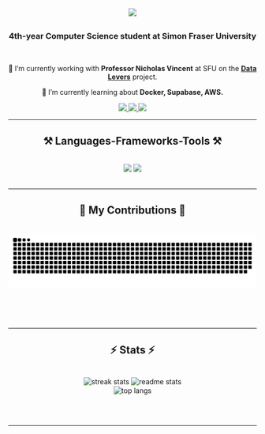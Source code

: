 

<h1 align="center">
    <img src="https://readme-typing-svg.herokuapp.com/?font=Righteous&size=35&center=true&vCenter=true&width=500&height=70&duration=4000&lines=Hi+There!+👋;+I'm+Henry+Chen!;" />
</h1>

<h3 align="center">4th-year Computer Science student at Simon Fraser University</h3>


<br/>

<div align="center">
 
 🔭 I’m currently working with **Professor Nicholas Vincent** at SFU on the [**Data Levers**](https://www.datalevers.org/) project.
 
 🌱 I’m currently learning about **Docker, Supabase, AWS.**
 
<div align="center"> 
  <a href="mailto:henryc813@gmailcom">
    <img src="https://img.shields.io/badge/Gmail-333333?style=for-the-badge&logo=gmail&logoColor=red" />
  </a>
    <a href="https://www.linkedin.com/in/henry-chen-5463b1326/" target="_blank">
    <img src="https://img.shields.io/badge/LinkedIn-0077B5?style=for-the-badge&logo=linkedin&logoColor=white" target="_blank" />
  </a>
  <a href="https://chenry513.github.io/HenryChen/" target="_blank">
     <img src="https://img.shields.io/badge/Portfolio-FF5722?style=for-the-badge&logo=todoist&logoColor=white" target="_blank" /> <!-- sqlite, safari, google-chrome are other good icon options -->
  </a>
</div>

 <hr/>
 
<h2 align="center">⚒️ Languages-Frameworks-Tools ⚒️</h2>
<br/>
<div align="center">
    <img src="https://skillicons.dev/icons?i=react,typescript,docker,vite,sqlite,github,git,vscode,flask,python" />
    <img src="https://skillicons.dev/icons?i=tailwind,nodejs,cpp,pytorch,tensorflow,javascript,java,mysql,figma" /><br>
</div>

<br/>

<hr/>

<div align="center">
  <h2>🐍 My Contributions 🐍</h2>
  <br>
  <img alt="snake eating my contributions" src="https://raw.githubusercontent.com/salesp07/salesp07/output/github-contribution-grid-snake.svg" />
  
  <br/><br/><br/>
</div>

<hr/>
<h2 align="center">⚡ Stats ⚡</h2>
<br>
<div align=center>
  <!-- GitHub Streak Stats -->
  <img width=390 src="https://github-readme-streak-stats.herokuapp.com/?user=Chenry513&count_private=true&theme=react&border_radius=10" alt="streak stats"/>
  
  <!-- GitHub ReadMe Stats -->
  <img width=390 src="https://github-readme-stats.vercel.app/api?username=Chenry513&count_private=true&show_icons=true&theme=react&rank_icon=github&border_radius=10" alt="readme stats" />
  
  <br/>
  
  <!-- Most Used Languages -->
  <img width=325 align="center" src="https://github-readme-stats.vercel.app/api/top-langs/?username=Chenry513&hide=HTML&langs_count=8&layout=compact&theme=react&border_radius=10&size_weight=0.5&count_weight=0.5&exclude_repo=github-readme-stats" alt="top langs" />
</div>


<br/><br/>
<hr/>


